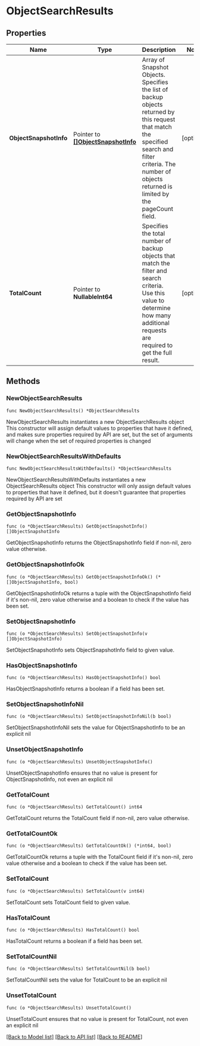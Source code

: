 # ObjectSearchResults

## Properties

Name | Type | Description | Notes
------------ | ------------- | ------------- | -------------
**ObjectSnapshotInfo** | Pointer to [**[]ObjectSnapshotInfo**](ObjectSnapshotInfo.md) | Array of Snapshot Objects.  Specifies the list of backup objects returned by this request that match the specified search and filter criteria. The number of objects returned is limited by the pageCount field. | [optional] 
**TotalCount** | Pointer to **NullableInt64** | Specifies the total number of backup objects that match the filter and search criteria. Use this value to determine how many additional requests are required to get the full result. | [optional] 

## Methods

### NewObjectSearchResults

`func NewObjectSearchResults() *ObjectSearchResults`

NewObjectSearchResults instantiates a new ObjectSearchResults object
This constructor will assign default values to properties that have it defined,
and makes sure properties required by API are set, but the set of arguments
will change when the set of required properties is changed

### NewObjectSearchResultsWithDefaults

`func NewObjectSearchResultsWithDefaults() *ObjectSearchResults`

NewObjectSearchResultsWithDefaults instantiates a new ObjectSearchResults object
This constructor will only assign default values to properties that have it defined,
but it doesn't guarantee that properties required by API are set

### GetObjectSnapshotInfo

`func (o *ObjectSearchResults) GetObjectSnapshotInfo() []ObjectSnapshotInfo`

GetObjectSnapshotInfo returns the ObjectSnapshotInfo field if non-nil, zero value otherwise.

### GetObjectSnapshotInfoOk

`func (o *ObjectSearchResults) GetObjectSnapshotInfoOk() (*[]ObjectSnapshotInfo, bool)`

GetObjectSnapshotInfoOk returns a tuple with the ObjectSnapshotInfo field if it's non-nil, zero value otherwise
and a boolean to check if the value has been set.

### SetObjectSnapshotInfo

`func (o *ObjectSearchResults) SetObjectSnapshotInfo(v []ObjectSnapshotInfo)`

SetObjectSnapshotInfo sets ObjectSnapshotInfo field to given value.

### HasObjectSnapshotInfo

`func (o *ObjectSearchResults) HasObjectSnapshotInfo() bool`

HasObjectSnapshotInfo returns a boolean if a field has been set.

### SetObjectSnapshotInfoNil

`func (o *ObjectSearchResults) SetObjectSnapshotInfoNil(b bool)`

 SetObjectSnapshotInfoNil sets the value for ObjectSnapshotInfo to be an explicit nil

### UnsetObjectSnapshotInfo
`func (o *ObjectSearchResults) UnsetObjectSnapshotInfo()`

UnsetObjectSnapshotInfo ensures that no value is present for ObjectSnapshotInfo, not even an explicit nil
### GetTotalCount

`func (o *ObjectSearchResults) GetTotalCount() int64`

GetTotalCount returns the TotalCount field if non-nil, zero value otherwise.

### GetTotalCountOk

`func (o *ObjectSearchResults) GetTotalCountOk() (*int64, bool)`

GetTotalCountOk returns a tuple with the TotalCount field if it's non-nil, zero value otherwise
and a boolean to check if the value has been set.

### SetTotalCount

`func (o *ObjectSearchResults) SetTotalCount(v int64)`

SetTotalCount sets TotalCount field to given value.

### HasTotalCount

`func (o *ObjectSearchResults) HasTotalCount() bool`

HasTotalCount returns a boolean if a field has been set.

### SetTotalCountNil

`func (o *ObjectSearchResults) SetTotalCountNil(b bool)`

 SetTotalCountNil sets the value for TotalCount to be an explicit nil

### UnsetTotalCount
`func (o *ObjectSearchResults) UnsetTotalCount()`

UnsetTotalCount ensures that no value is present for TotalCount, not even an explicit nil

[[Back to Model list]](../README.md#documentation-for-models) [[Back to API list]](../README.md#documentation-for-api-endpoints) [[Back to README]](../README.md)


